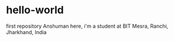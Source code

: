 # hello-world
first repository
Anshuman here, i'm a student at BIT Mesra, Ranchi, Jharkhand, India 
